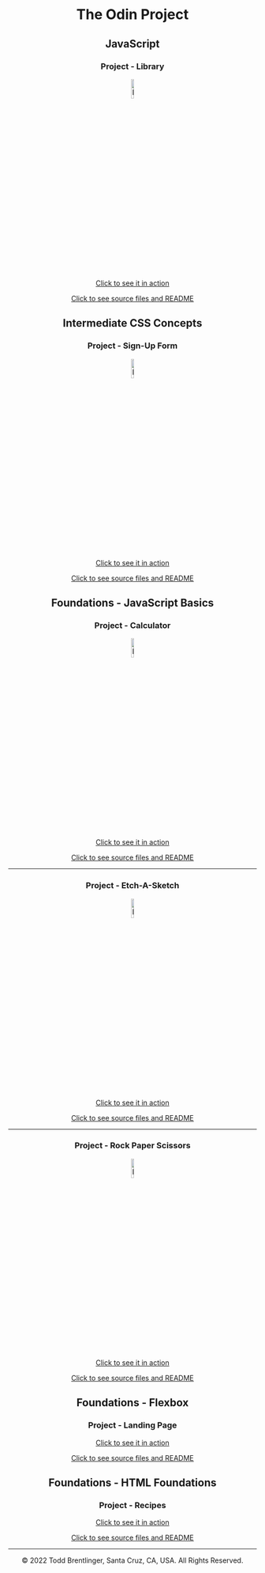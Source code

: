 <h1 align="center">The Odin Project</h1>

<h2 align="center">JavaScript</h2>

<h3 align="center">Project - Library</h3>

<p align="center">
    <img src="https://toddbrentlinger.github.io/odin-project/javascript/organizing-your-js-code/project-library/favicon/android-chrome-192x192.png" width="10%" alt="Library project icon">
</p>

<p align="center">
    <a href="https://toddbrentlinger.github.io/odin-project/javascript/organizing-your-js-code/project-library">Click to see it in action</a>
</p>

<p align="center">
    <a href="javascript/organizing-your-js-code/project-library">Click to see source files and README</a>
</p>

<h2 align="center">Intermediate CSS Concepts</h2>

<h3 align="center">Project - Sign-Up Form</h3>

<p align="center">
    <img src="https://toddbrentlinger.github.io/odin-project/intermediate-html-and-css/intermediate-css-concepts/project-sign-up-form/favicon/android-chrome-192x192.png" width="10%" alt="Library project icon">
</p>

<p align="center">
    <a href="https://toddbrentlinger.github.io/odin-project/intermediate-html-and-css/intermediate-css-concepts/project-sign-up-form">Click to see it in action</a>
</p>

<p align="center">
    <a href="intermediate-html-and-css/intermediate-css-concepts/project-sign-up-form">Click to see source files and README</a>
</p>

<h2 align="center">Foundations - JavaScript Basics</h2>

<h3 align="center">Project - Calculator</h3>

<p align="center">
    <img src="https://toddbrentlinger.github.io/odin-project/foundations/javascript-basics/project-calculator/favicon/android-chrome-192x192.png" width="10%" alt="Library project icon">
</p>

<p align="center">
    <a href="https://toddbrentlinger.github.io/odin-project/foundations/javascript-basics/project-calculator/">Click to see it in action</a>
</p>

<p align="center">
    <a href="foundations/javascript-basics/project-calculator">Click to see source files and README</a>
</p>

<hr />

<h3 align="center">Project - Etch-A-Sketch</h3>

<p align="center">
    <img src="https://toddbrentlinger.github.io/odin-project/foundations/javascript-basics/project-etch-a-sketch/favicon/android-chrome-192x192.png" width="10%" alt="Library project icon">
</p>

<p align="center">
    <a href="https://toddbrentlinger.github.io/odin-project/foundations/javascript-basics/project-etch-a-sketch/">Click to see it in action</a>
</p>

<p align="center">
    <a href="foundations/javascript-basics/project-etch-a-sketch">Click to see source files and README</a>
</p>

<hr />

<h3 align="center">Project - Rock Paper Scissors</h3>

<p align="center">
    <img src="https://toddbrentlinger.github.io/odin-project/foundations/javascript-basics/project-rock-paper-scissors/favicon/android-chrome-192x192.png" width="10%" alt="Library project icon">
</p>

<p align="center">
    <a href="https://toddbrentlinger.github.io/odin-project/foundations/javascript-basics/project-rock-paper-scissors/">Click to see it in action</a>
</p>

<p align="center">
    <a href="foundations/javascript-basics/project-rock-paper-scissors">Click to see source files and README</a>
</p>

<h2 align="center">Foundations - Flexbox</h2>

<h3 align="center">Project - Landing Page</h3>

<p align="center">
    <a href="https://toddbrentlinger.github.io/odin-project/foundations/flexbox/project-landing-page">Click to see it in action</a>
</p>

<p align="center">
    <a href="foundations/flexbox/project-landing-page">Click to see source files and README</a>
</p>

<h2 align="center">Foundations - HTML Foundations</h2>

<h3 align="center">Project - Recipes</h3>

<p align="center">
    <a href="https://toddbrentlinger.github.io/odin-project/foundations/html-foundations/project-recipes">Click to see it in action</a>
</p>

<p align="center">
    <a href="foundations/html-foundations/project-recipes">Click to see source files and README</a>
</p>

- - -
<p align="center">© 2022 Todd Brentlinger, Santa Cruz, CA, USA. All Rights Reserved.</p>